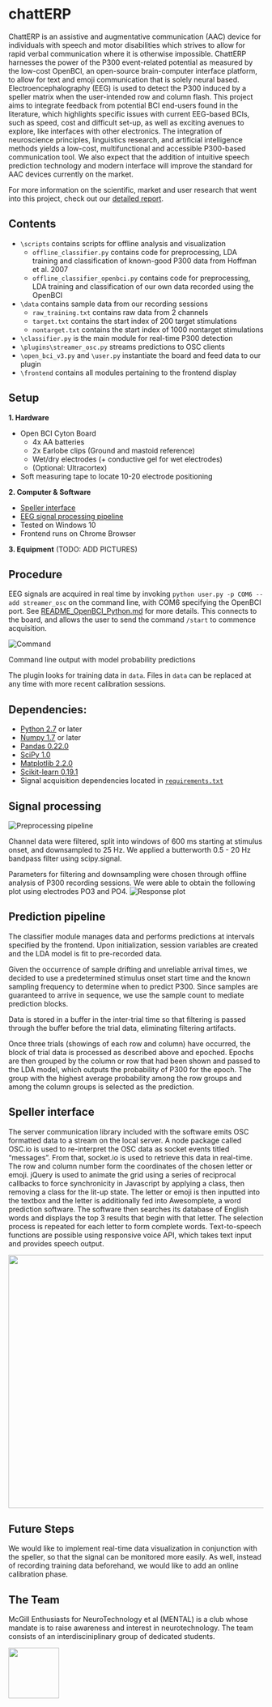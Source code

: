 
# chattERP

ChattERP is an assistive and augmentative communication (AAC) device for individuals with speech and motor disabilities which strives to allow for rapid verbal communication where it is otherwise impossible. ChattERP harnesses the power of the P300 event-related potential as measured by the low-cost OpenBCI, an open-source brain-computer interface platform, to allow for text and emoji communication that is solely neural based. Electroencephalography (EEG) is used to detect the P300 induced by a speller matrix when the user-intended row and column flash. This project aims to integrate feedback from potential BCI end-users found in the literature, which highlights specific issues with current EEG-based BCIs, such as speed, cost and difficult set-up, as well as exciting avenues to explore, like interfaces with other electronics. The integration of neuroscience principles, linguistics research, and artificial intelligence methods yields a low-cost, multifunctional and accessible P300-based communication tool. We also expect that the addition of intuitive speech prediction technology and modern interface will improve the standard for AAC devices currently on the market.

For more information on the scientific, market and user research that went into this project, check out our [detailed report](https://github.com/io0/NeuroTechX-McGill-Backend/blob/master/ResearchReport.md).

## Contents
- `\scripts` contains scripts for offline analysis and visualization
	- `offline_classifier.py` contains code for preprocessing, LDA training and classification of known-good P300 data from Hoffman et al. 2007
	- `offline_classifier_openbci.py` contains code for preprocessing, LDA training and classification of our own data recorded using the OpenBCI
- `\data` contains sample data from our recording sessions
	- `raw_training.txt` contains raw data from 2 channels
	- `target.txt` contains the start index of 200 target stimulations
	- `nontarget.txt` contains the start index of 1000 nontarget stimulations
- `\classifier.py` is the main module for real-time P300 detection
- `\plugins\streamer_osc.py` streams predictions to OSC clients
- `\open_bci_v3.py` and `\user.py` instantiate the board and feed data to our plugin
- `\frontend` contains all modules pertaining to the frontend display

## Setup
**1. Hardware**
   - Open BCI Cyton Board
      - 4x AA batteries 
      - 2x Earlobe clips (Ground and mastoid reference) 
      - Wet/dry electrodes (+ conductive gel for wet electrodes)   
      - (Optional: Ultracortex)   
   - Soft measuring tape to locate 10-20 electrode positioning

**2. Computer & Software**
   - [Speller interface](https://github.com/io0/NeuroTechX-McGill/blob/master/frontend/README_frontend.md)
   - [EEG signal processing pipeline](https://github.com/io0/NeuroTechX-McGill/blob/master/classifier.py)
   - Tested on Windows 10
   - Frontend runs on Chrome Browser
   
**3. Equipment**
(TODO: ADD PICTURES)

## Procedure
EEG signals are acquired in real time by invoking `python user.py -p COM6 --add streamer_osc` on the command line, with COM6 specifying the OpenBCI port. See [README_OpenBCI_Python.md](https://github.com/io0/NeuroTechX-McGill/blob/master/README_OpenBCI_Python.md) for more details. This connects to the board, and allows the user to send the command `/start` to commence acquisition.

![Command](/figures/plugin_activation.png)

Command line output with model probability predictions

The plugin looks for training data in `data`. Files in `data` can be replaced at any time with more recent calibration sessions.

## Dependencies:

* [Python 2.7](https://www.python.org/download/releases/2.7/) or later
* [Numpy 1.7](http://www.numpy.org/) or later
* [Pandas 0.22.0](https://pandas.pydata.org/)
* [SciPy 1.0](https://www.scipy.org/)
* [Matplotlib 2.2.0](https://matplotlib.org/)
* [Scikit-learn 0.19.1](http://scikit-learn.org/stable/)
* Signal acquisition dependencies located in [`requirements.txt`](https://github.com/io0/NeuroTechX-McGill/blob/master/requirements.txt)

## Signal processing
![Preprocessing pipeline](/figures/preprocessing_pipeline.png)

Channel data were filtered, split into windows of 600 ms starting at stimulus onset, and downsampled to 25 Hz. We applied a butterworth 0.5 - 20 Hz bandpass filter using scipy.signal.

Parameters for filtering and downsampling were chosen through offline analysis of P300 recording sessions. We were able to obtain the following plot using electrodes PO3 and PO4.
![Response plot](/figures/avg_response.png)

## Prediction pipeline
The classifier module manages data and performs predictions at intervals specified by the frontend. Upon initialization, session variables are created and the LDA model is fit to pre-recorded data.

Given the occurrence of sample drifting and unreliable arrival times, we decided to use a predetermined stimulus onset start time and the known sampling frequency to determine when to predict P300. Since samples are guaranteed to arrive in sequence, we use the sample count to mediate prediction blocks. 

Data is stored in a buffer in the inter-trial time so that filtering is passed through the buffer before the trial data, eliminating filtering artifacts.

Once three trials (showings of each row and column) have occurred, the block of trial data is processed as described above and epoched. Epochs are then grouped by the column or row that had been shown and passed to the LDA model, which outputs the probability of P300 for the epoch. The group with the highest average probability among the row groups and among the column groups is selected as the prediction.

## Speller interface
The server communication library included with the software emits OSC formatted data to a stream on the local server. A node package called OSC.io is used to re-interpret the OSC data as socket events titled “messages”. From that, socket.io is used to retrieve this data in real-time. The row and column number form the coordinates of the chosen letter or emoji. jQuery is used to animate the grid using a series of reciprocal callbacks to force synchronicity in Javascript by applying a class, then removing a class for the lit-up state. The letter or emoji is then inputted into the textbox and the letter is additionally fed into Awesomplete, a word prediction software. The software then searches its database of English words and displays the top 3 results that begin with that letter. The selection process is repeated for each letter to form complete words. Text-to-speech functions are possible using responsive voice API, which takes text input and provides speech output.


<img src="https://media.giphy.com/media/1BhDpEtftozn6M0naw/giphy.gif" width="1000" height="500">

## Future Steps
We would like to implement real-time data visualization in conjunction with the speller, so that the signal can be monitored more easily. As well, instead of recording training data beforehand, we would like to add an online calibration phase.

## The Team
McGill Enthusiasts for NeuroTechnology et al (MENTAL) is a club whose mandate is to raise awareness and interest in neurotechnology.
The team consists of an interdisciniplinary group of dedicated students.

<img src="https://github.com/io0/NeuroTechX-McGill/blob/master/MENTAL_logo.png" width="100" height="100">
